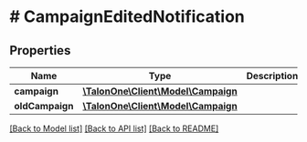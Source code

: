 # # CampaignEditedNotification

## Properties

Name | Type | Description | Notes
------------ | ------------- | ------------- | -------------
**campaign** | [**\TalonOne\Client\Model\Campaign**](Campaign.md) |  | 
**oldCampaign** | [**\TalonOne\Client\Model\Campaign**](Campaign.md) |  | 

[[Back to Model list]](../../README.md#documentation-for-models) [[Back to API list]](../../README.md#documentation-for-api-endpoints) [[Back to README]](../../README.md)



